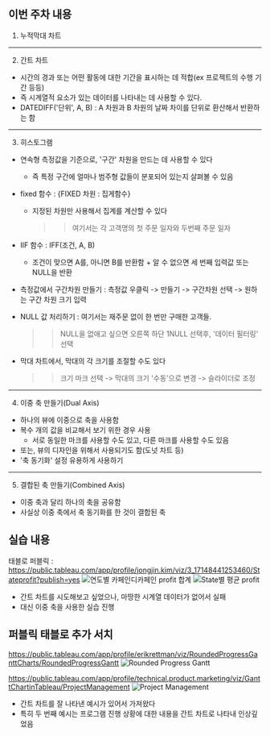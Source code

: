 ## 이번 주차 내용
1) 누적막대 차트
---
2) 간트 차트
- 시간의 경과 또는 어떤 활동에 대한 기간을 표시하는 데 적합(ex 프로젝트의 수행 기간 등등)
- 즉 시계열적 요소가 있는 데이터를 나타내는 데 사용할 수 있다.
- DATEDIFF('단위', A, B) : A 차원과 B 차원의 날짜 차이를 단위로 환산해서 반환하는 함
---
3) 히스토그램
- 연속형 측정값을 기준으로, '구간' 차원을 만드는 데 사용할 수 있다
  - 즉 특정 구간에 얼마나 범주형 값들이 분포되어 있는지 살펴볼 수 있음
- fixed 함수 : {FIXED 차원 : 집게함수}
  - 지정된 차원만 사용해서 집계를 계산할 수 있다
    >> 여기서는 각 고객명의 첫 주문 일자와 두번째 주문 일자

- IIF 함수 : IFF(조건, A, B)
  -  조건이 맞으면 A를, 아니면 B를 반환함 + 알 수 없으면 세 번째 입력값 또는 NULL을 반환
- 측정값에서 구간차원 만들기 : 측정값 우클릭 -> 만들기 -> 구간차원 선택 -> 원하는 구간 차원 크기 입력
- NULL 값 처리하기 : 여기서는 재주문 없이 한 번만 구매한 고객들. 
  >> NULL을 없애고 싶으면 오른쪽 하단 1NULL 선택후, '데이터 필터링' 선택
- 막대 차트에서, 막대의 각 크기를 조절할 수도 있다
  >> 크기 마크 선택 -> 막대의 크기 '수동'으로 변경 -> 슬라이더로 조정
---

4) 이중 축 만들기(Dual Axis)
- 하나의 뷰에 이중으로 축을 사용함
- 복수 개의 값을 비교해서 보기 위한 경우 사용
  - 서로 동일한 마크를 사용할 수도 있고, 다른 마크를 사용할 수도 있음
- 또는, 뷰의 디자인을 위해서 사용되기도 함(도넛 차트 등)
- '축 동기화' 설정 유용하게 사용하기

---

5) 결합된 축 만들기(Combined Axis)
- 이중 축과 달리 하나의 축을 공유함
- 사실상 이중 축에서 축 동기화를 한 것이 결합된 축

  
## 실습 내용
태블로 퍼블릭 : https://public.tableau.com/app/profile/jongjin.kim/viz/3_17148441253460/Stateprofit?publish=yes
![연도별 카페인디카페인 profit 합계](https://github.com/ToBeWithYouPopcorn/24-1-Visualization-Study/assets/154731662/f96ace9c-46c1-4323-a299-b8ab52da7208)
![State별 평균 profit](https://github.com/ToBeWithYouPopcorn/24-1-Visualization-Study/assets/154731662/7ee73bbf-e4cb-4f76-ad63-dd261ef16342)

* 간트 차트를 시도해보고 싶었으나, 마땅한 시계열 데이터가 없어서 실패
* 대신 이중 축을 사용한 실습 진행

## 퍼블릭 태블로 추가 서치

https://public.tableau.com/app/profile/erikrettman/viz/RoundedProgressGanttCharts/RoundedProgressGantt
![Rounded Progress Gantt](https://github.com/ToBeWithYouPopcorn/24-1-Visualization-Study/assets/154731662/13a376cc-c14d-4cb4-a675-0af3aae785fd)

https://public.tableau.com/app/profile/technical.product.marketing/viz/GanttChartinTableau/ProjectManagement
![Project Management](https://github.com/ToBeWithYouPopcorn/24-1-Visualization-Study/assets/154731662/86aa0f92-d52e-464a-a1c5-d3ca9622020e)


- 간트 차트를 잘 나타낸 예시가 있어서 가져왔다
- 특히 두 번째 예시는 프로그램 진행 상황에 대한 내용을 간트 차트로 나타내 인상깊었음
